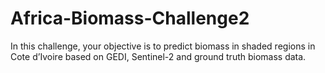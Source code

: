 # Africa-Biomass-Challenge2
In this challenge, your objective is to predict biomass in shaded regions in Cote d’Ivoire based on GEDI, Sentinel-2 and ground truth biomass data. 
